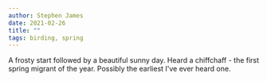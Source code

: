 ```yaml
---
author: Stephen James
date: 2021-02-26
title: ""
tags: birding, spring
---
```

A frosty start followed by a beautiful sunny day. Heard a chiffchaff - the first spring migrant of the year. Possibly the earliest I've ever heard one. 